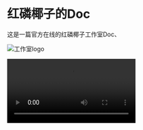 # 红磷椰子的Doc

这是一篇官方在线的红磷椰子工作室Doc、

![工作室logo](r.p.coconut_Cute_and_handsome_beach_style_coconut_animation_stu_47d4a53b-ea4d-4555-aa11-ddb6a4395dbe.png)

<video src="hahaha.mp4" controls title="Title"></video>